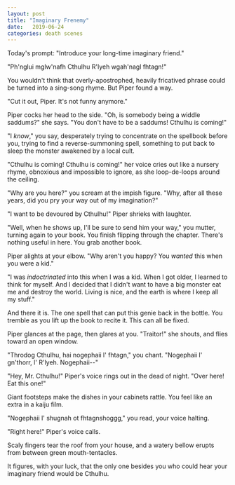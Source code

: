 ```yaml
---
layout: post
title: "Imaginary Frenemy"
date:   2019-06-24
categories: death scenes
---
```

Today's prompt: "Introduce your long-time imaginary friend."

"Ph'nglui mglw'nafh Cthulhu R'lyeh wgah'nagl fhtagn!"

You wouldn't think that overly-apostrophed, heavily fricatived phrase could be turned into a sing-song rhyme. But Piper found a way.

"Cut it out, Piper. It's not funny anymore."

Piper cocks her head to the side. "Oh, is somebody being a widdle saddums?" she says. "You don't have to be a saddums! Cthulhu is coming!"

"I *know*," you say, desperately trying to concentrate on the spellbook before you, trying to find a reverse-summoning spell, something to put back to sleep the monster awakened by a local cult.

"Cthulhu is coming! Cthulhu is coming!" her voice cries out like a nursery rhyme, obnoxious and impossible to ignore, as she loop-de-loops around the ceiling.

"Why are you here?" you scream at the impish figure. "Why, after all these years, did you pry your way out of my imagination?"

"I want to be devoured by Cthulhu!" Piper shrieks with laughter.

"Well, when he shows up, I'll be sure to send him your way," you mutter, turning again to your book. You finish flipping through the chapter. There's nothing useful in here. You grab another book.

Piper alights at your elbow. "Why aren't you happy? You *wanted* this when you were a kid."

"I was *indoctrinated* into this when I was a kid. When I got older, I learned to think for myself. And I decided that I didn't want to have a big monster eat me and destroy the world. Living is nice, and the earth is where I keep all my stuff."

And there it is. The one spell that can put this genie back in the bottle. You tremble as you lift up the book to recite it. This can all be fixed.

Piper glances at the page, then glares at you. "Traitor!" she shouts, and flies toward an open window.

"Throdog Cthulhu, hai nogephaii l' fhtagn," you chant. "Nogephaii l' gn'thorr, l' R'lyeh. Nogephaii--"

"Hey, Mr. Cthulhu!" Piper's voice rings out in the dead of night. "Over here! Eat this one!"

Giant footsteps make the dishes in your cabinets rattle. You feel like an extra in a kaiju film.

"Nogephaii l' shugnah ot fhtagnshoggg," you read, your voice halting.

"Right here!" Piper's voice calls.

Scaly fingers tear the roof from your house, and a watery bellow erupts from between green mouth-tentacles.

It figures, with your luck, that the only one besides you who could hear your imaginary friend would be Cthulhu.
